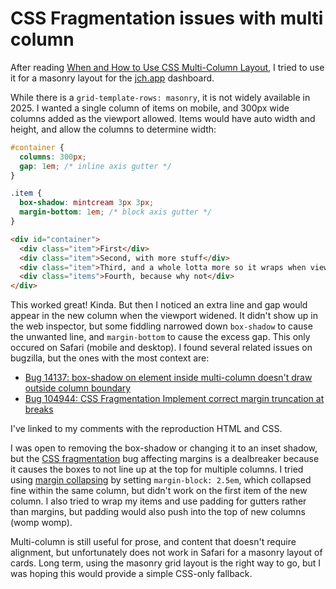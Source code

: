 # CSS Fragmentation issues with multi column

After reading [When and How to Use CSS Multi-Column Layout](https://www.smashingmagazine.com/2019/01/css-multiple-column-layout-multicol/), I tried to use it for a masonry layout for the [jch.app](https://jch.app) dashboard.

While there is a `grid-template-rows: masonry`, it is not widely available in 2025. I wanted a single column of items on mobile, and 300px wide columns added as the viewport allowed. Items would have auto width and height, and allow the columns to determine width:

```css
#container {
  columns: 300px;
  gap: 1em; /* inline axis gutter */
}

.item {
  box-shadow: mintcream 3px 3px;
  margin-bottom: 1em; /* block axis gutter */
}
```

```html
<div id="container">
  <div class="item">First</div>
  <div class="item">Second, with more stuff</div>
  <div class="item">Third, and a whole lotta more so it wraps when viewport is small</div>
  <div class="items">Fourth, because why not</div>
</div>
```

This worked great! Kinda. But then I noticed an extra line and gap would appear in the new column when the viewport widened. It didn't show up in the web inspector, but some fiddling narrowed down `box-shadow` to cause the unwanted line, and `margin-bottom` to cause the excess gap. This only occured on Safari (mobile and desktop). I found several related issues on bugzilla, but the ones with the most context are:

* [Bug 14137: box-shadow on element inside multi-column doesn't draw outside column boundary](https://bugs.webkit.org/show_bug.cgi?id=14137#c17)
* [Bug 104944: CSS Fragmentation Implement correct margin truncation at breaks](https://bugs.webkit.org/show_bug.cgi?id=104944#c9)

I've linked to my comments with the reproduction HTML and CSS.

I was open to removing the box-shadow or changing it to an inset shadow, but the [CSS fragmentation](https://www.smashingmagazine.com/2019/02/css-fragmentation/) bug affecting margins is a dealbreaker because it causes the boxes to not line up at the top for multiple columns. I tried using [margin collapsing](https://developer.mozilla.org/en-US/docs/Web/CSS/CSS_box_model/Mastering_margin_collapsing) by setting `margin-block: 2.5em`, which collapsed fine within the same column, but didn't work on the first item of the new column. I also tried to wrap my items and use padding for gutters rather than margins, but padding would also push into the top of new columns (womp womp).

Multi-column is still useful for prose, and content that doesn't require alignment, but unfortunately does not work in Safari for a masonry layout of cards. Long term, using the masonry grid layout is the right way to go, but I was hoping this would provide a simple CSS-only fallback.
